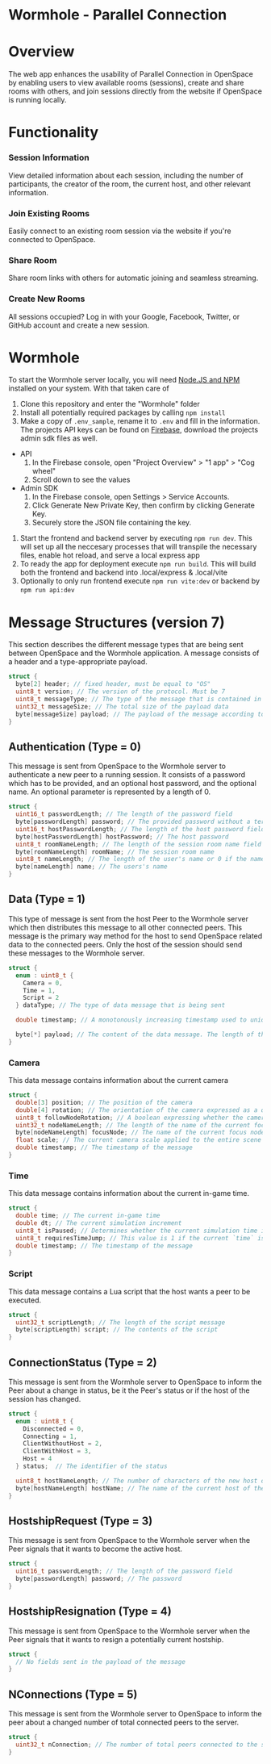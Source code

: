 # Wormhole - Parallel Connection
# Overview
The web app enhances the usability of Parallel Connection in OpenSpace by enabling users to view available rooms (sessions), create and share rooms with others, and join sessions directly from the website if OpenSpace is running locally.

# Functionality
### Session Information
View detailed information about each session, including the number of participants, the creator of the room, the current host, and other relevant information.

### Join Existing Rooms
Easily connect to an existing room session via the website if you're connected to OpenSpace.

### Share Room
Share room links with others for automatic joining and seamless streaming.

### Create New Rooms
All sessions occupied? Log in with your Google, Facebook, Twitter, or GitHub account and create a new session.

# Wormhole
To start the Wormhole server locally, you will need [Node.JS and NPM](https://nodejs.org) installed on your system. With that taken care of

1. Clone this repository and enter the "Wormhole" folder
1. Install all potentially required packages by calling `npm install`
1. Make a copy of `.env_sample`, rename it to `.env` and fill in the information. The projects API keys can be found on [Firebase](https://console.firebase.google.com/u/0/), download the projects admin sdk files as well.
  - API
    1. In the Firebase console, open "Project Overview" > "1 app" > "Cog wheel"
    1. Scroll down to see the values
  - Admin SDK
    1. In the Firebase console, open Settings > Service Accounts.
    1. Click Generate New Private Key, then confirm by clicking Generate Key.
    1. Securely store the JSON file containing the key.

1. Start the frontend and backend server by executing `npm run dev`. This will set up all the neccesary processes that will transpile the necessary files, enable hot reload, and serve a local express app
1. To ready the app for deployment execute `npm run build`. This will build both the frontend and backend into .local/express & .local/vite
1. Optionally to only run frontend execute `npm run vite:dev` or backend by `npm run api:dev`

# Message Structures (version 7)
This section describes the different message types that are being sent between OpenSpace and the Wormhole application. A message consists of a header and a type-appropriate payload.

```cpp
struct {
  byte[2] header; // fixed header, must be equal to "OS"
  uint8_t version; // The version of the protocol. Must be 7
  uint8_t messageType; // The type of the message that is contained in the payload
  uint32_t messageSize; // The total size of the payload data
  byte[messageSize] payload; // The payload of the message according to the messageType
}
```


## Authentication (Type = 0)
This message is sent from OpenSpace to the Wormhole server to authenticate a new peer to a running session. It consists of a password which has to be provided, and an optional host password, and the optional name. An optional parameter is represented by a length of 0.

```cpp
struct {
  uint16_t passwordLength; // The length of the password field
  byte[passwordLength] password; // The provided password without a terminating \0
  uint16_t hostPasswordLength; // The length of the host password field or 0 if the host password is omitted
  byte[hostPasswordLength] hostPassword; // The host password
  uint8_t roomNameLength; // The length of the session room name field
  byte[roomNameLength] roomName; // The session room name
  uint8_t nameLength; // The length of the user's name or 0 if the name is omitted
  byte[nameLength] name; // The users's name
}
```

## Data (Type = 1)
This type of message is sent from the host Peer to the Wormhole server which then distributes this message to all other connected peers. This message is the primary way method for the host to send OpenSpace related data to the connected peers. Only the host of the session should send these messages to the Wormhole server.

```cpp
struct {
  enum : uint8_t {
    Camera = 0,
    Time = 1,
    Script = 2
  } dataType; // The type of data message that is being sent

  double timestamp; // A monotonously increasing timestamp used to uniquely order the data messages on the receiving end

  byte[*] payload; // The content of the data message. The length of this payload is fixed for each of the `dataTypes` and described below
}
```

### Camera
This data message contains information about the current camera

```cpp
struct {
  double[3] position; // The position of the camera
  double[4] rotation; // The orientation of the camera expressed as a quaternion
  uint8_t followNodeRotation; // A boolean expressing whether the camera is following the rotation of the current focus node. Only values 0 and 1 are allowed
  uint32_t nodeNameLength; // The length of the name of the current focus node
  byte[nodeNameLength] focusNode; // The name of the current focus node
  float scale; // The current camera scale applied to the entire scene
  double timestamp; // The timestamp of the message
}
```

### Time
This data message contains information about the current in-game time.

```cpp
struct {
  double time; // The current in-game time
  double dt; // The current simulation increment
  uint8_t isPaused; // Determines whether the current simulation time is paused. Only values 0 and 1 are allowed
  uint8_t requiresTimeJump; // This value is 1 if the current `time` is far different from the `dt` + the `time` of the previous message. Otherwise it is 0
  double timestamp; // The timestamp of the message
}
```

### Script
This data message contains a Lua script that the host wants a peer to be executed.

```cpp
struct {
  uint32_t scriptLength; // The length of the script message
  byte[scriptLength] script; // The contents of the script
}
```

## ConnectionStatus (Type = 2)
This message is sent from the Wormhole server to OpenSpace to inform the Peer about a change in status, be it the Peer's status or if the host of the session has changed.

```cpp
struct {
  enum : uint8_t {
    Disconnected = 0,
    Connecting = 1,
    ClientWithoutHost = 2,
    ClientWithHost = 3,
    Host = 4
  } status;  // The identifier of the status

  uint8_t hostNameLength; // The number of characters of the new host or 0 if there is no host
  byte[hostNameLength] hostName; // The name of the current host of the session
}
```

## HostshipRequest (Type = 3)
This message is sent from OpenSpace to the Wormhole server when the Peer signals that it wants to become the active host.

```cpp
struct {
  uint16_t passwordLength; // The length of the password field
  byte[passwordLength] password; // The password
}
```

## HostshipResignation (Type = 4)
This message is sent from OpenSpace to the Wormhole server when the Peer signals that it wants to resign a potentially current hostship.

```cpp
struct {
  // No fields sent in the payload of the message
}
```

## NConnections (Type = 5)
This message is sent from the Wormhole server to OpenSpace to inform the peer about a changed number of total connected peers to the server.

```cpp
struct {
  uint32_t nConnection; // The number of total peers connected to the server
}
```
